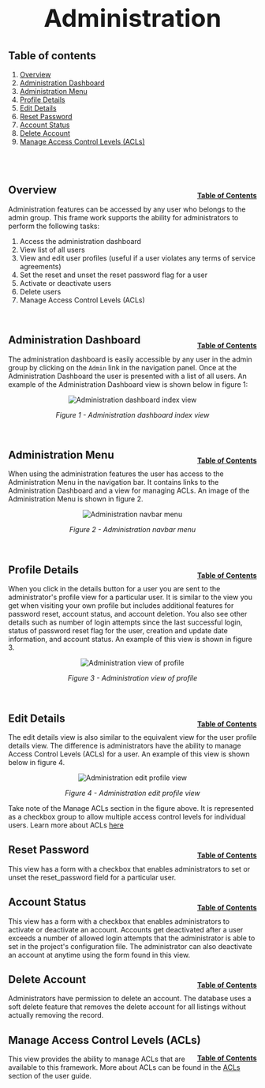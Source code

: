 <h1 style="font-size: 50px; text-align: center;">Administration</h1>

## Table of contents
1. [Overview](#overview)
2. [Administration Dashboard](#admin-dashboard)
3. [Administration Menu](#admin-menu)
4. [Profile Details](#profile-details)
5. [Edit Details](#edit-details)
6. [Reset Password](#reset-password)
7. [Account Status](#account-status)
8. [Delete Account](#delete-account)
9. [Manage Access Control Levels (ACLs)](#manage-acls)
<br>
<br>

## Overview <a id="overview"></a><span style="float: right; font-size: 14px; padding-top: 15px;">[Table of Contents](#table-of-contents)</span>
Administration features can be accessed by any user who belongs to the admin group.  This frame work supports the ability for administrators to perform the following tasks:
1. Access the administration dashboard
2. View list of all users
3. View and edit user profiles (useful if a user violates any terms of service agreements)
4. Set the reset and unset the reset password flag for a user
5. Activate or deactivate users
6. Delete users
7. Manage Access Control Levels (ACLs)
<br>

## Administration Dashboard <a id="admin-dashboard"></a><span style="float: right; font-size: 14px; padding-top: 15px;">[Table of Contents](#table-of-contents)</span>
The administration dashboard is easily accessible by any user in the admin group by clicking on the `Admin` link in the navigation panel.  Once at the Administration Dashboard the user is presented with a list of all users.  An example of the Administration Dashboard view is shown below in figure 1:

<div style="text-align: center;">
  <img src="assets/admin-dashboard-index.png" alt="Administration dashboard index view">
  <p style="font-style: italic;">Figure 1 - Administration dashboard index view</p>
</div>
<br>

## Administration Menu <a id="admin-menu"></a><span style="float: right; font-size: 14px; padding-top: 15px;">[Table of Contents](#table-of-contents)</span>
When using the administration features the user has access to the Administration Menu in the navigation bar.  It contains links to the Administration Dashboard and a view for managing ACLs.  An image of the Administration Menu is shown in figure 2.

<div style="text-align: center;">
  <img src="assets/admin-menu.png" alt="Administration navbar menu">
  <p style="font-style: italic;">Figure 2 - Administration navbar menu</p>
</div>
<br>

## Profile Details <a id="profile-details"></a><span style="float: right; font-size: 14px; padding-top: 15px;">[Table of Contents](#table-of-contents)</span>
When you click in the details button for a user you are sent to the administrator's profile view for a particular user.  It is similar to the view you get when visiting your own profile but includes additional features for password reset, account status, and account deletion.  You also see other details such as number of login attempts since the last successful login, status of password reset flag for the user, creation and update date information, and account status.  An example of this view is shown in figure 3.

<div style="text-align: center;">
  <img src="assets/admin-profile-details.png" alt="Administration view of profile">
  <p style="font-style: italic;">Figure 3 - Administration view of profile</p>
</div>
<br>

## Edit Details <a id="edit-details"></a><span style="float: right; font-size: 14px; padding-top: 15px;">[Table of Contents](#table-of-contents)</span>
The edit details view is also similar to the equivalent view for the user profile details view.  The difference is administrators have the ability to manage Access Control Levels (ACLs) for a user.  An example of this view is shown below in figure 4.

<div style="text-align: center;">
  <img src="assets/admin-edit-profile.png" alt="Administration edit profile view">
  <p style="font-style: italic;">Figure 4 - Administration edit profile view</p>
</div>

Take note of the Manage ACLs section in the figure above.  It is represented as a checkbox group to allow multiple access control levels for individual users.  Learn more about ACLs [here](access_control_levels)
<br>

## Reset Password <a id="reset-password"></a><span style="float: right; font-size: 14px; padding-top: 15px;">[Table of Contents](#table-of-contents)
This view has a form with a checkbox that enables administrators to set or unset the reset_password field for a particular user.
<br>

## Account Status <a id="account-status"></a><span style="float: right; font-size: 14px; padding-top: 15px;">[Table of Contents](#table-of-contents)
This view has a form with a checkbox that enables administrators to activate or deactivate an account.  Accounts get deactivated after a user exceeds a number of allowed login attempts that the administrator is able to set in the project's configuration file.  The administrator can also deactivate an account at anytime using the form found in this view.
<br>

## Delete Account <a id="delete-account"></a><span style="float: right; font-size: 14px; padding-top: 15px;">[Table of Contents](#table-of-contents)
Administrators have permission to delete an account.  The database uses a soft delete feature that removes the delete account for all listings without actually removing the record.
<br>

## Manage Access Control Levels (ACLs) <a id="manage-acls"></a><span style="float: right; font-size: 14px; padding-top: 15px;">[Table of Contents](#table-of-contents)
This view provides the ability to manage ACLs that are available to this framework.  More about ACLs can be found in the [ACLs](access_control_levels) section of the user guide.